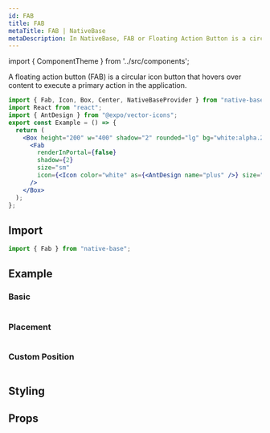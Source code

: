 ```yaml
---
id: FAB
title: FAB
metaTitle: FAB | NativeBase
metaDescription: In NativeBase, FAB or Floating Action Button is a circular icon button that hovers over the content to execute a primary action in the application. Know more here.
---
```


import { ComponentTheme } from '../src/components';

A floating action button (FAB) is a circular icon button that hovers over content to execute a primary action in the application.

```jsx isShowcase
import { Fab, Icon, Box, Center, NativeBaseProvider } from "native-base";
import React from "react";
import { AntDesign } from "@expo/vector-icons";
export const Example = () => {
  return (
    <Box height="200" w="400" shadow="2" rounded="lg" bg="white:alpha.20">
      <Fab
        renderInPortal={false}
        shadow={2}
        size="sm"
        icon={<Icon color="white" as={<AntDesign name="plus" />} size="sm" />}
      />
    </Box>
  );
};
```

## Import

```jsx
import { Fab } from "native-base";
```

## Example

### Basic

```ComponentSnackPlayer path=components,composites,Fab,DocsBasic.tsx

```

### Placement

```ComponentSnackPlayer path=components,composites,Fab,DocsPlacement.tsx

```

### Custom Position

```ComponentSnackPlayer path=components,composites,Fab,DocsCustomPosition.tsx

```

## Styling

<ComponentTheme name="fab" componentName="FAB" />

## Props

```ComponentPropTable path=composites,Fab,Fab.tsx

```
